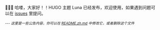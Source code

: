 🎉🎉🎉 哈喽，大家好！！HUGO 主题 Luna 已经发布，欢迎使用，如果遇到问题可以在 [issues](https://github.com/Ice-Hazymoon/hugo-theme-luna/issues) 里提问。

*<small>--- 这里是一些公告内容，你可以在 [README.zh.md](https://github.com/Ice-Hazymoon/hugo-theme-luna/blob/main/exampleSite/assets/README.zh.md) 中修改它，或者删除这个文件</small>*


